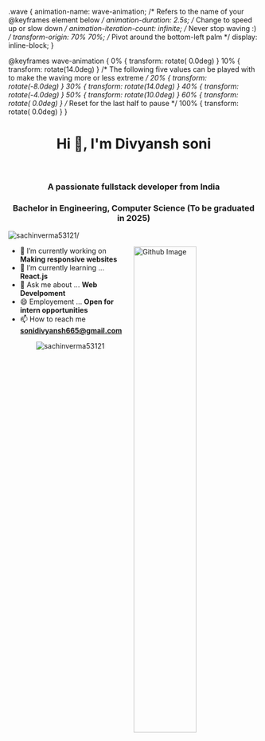 
.wave {
  animation-name: wave-animation;  /* Refers to the name of your @keyframes element below */
  animation-duration: 2.5s;        /* Change to speed up or slow down */
  animation-iteration-count: infinite;  /* Never stop waving :) */
  transform-origin: 70% 70%;       /* Pivot around the bottom-left palm */
  display: inline-block;
}

@keyframes wave-animation {
    0% { transform: rotate( 0.0deg) }
   10% { transform: rotate(14.0deg) }  /* The following five values can be played with to make the waving more or less extreme */
   20% { transform: rotate(-8.0deg) }
   30% { transform: rotate(14.0deg) }
   40% { transform: rotate(-4.0deg) }
   50% { transform: rotate(10.0deg) }
   60% { transform: rotate( 0.0deg) }  /* Reset for the last half to pause */
  100% { transform: rotate( 0.0deg) }
}



<h1 align="center">Hi <span class="wave">👋</span>, I'm Divyansh soni</h1>
 <p align="center"><br/>
  
  
 
</p>

<h3 align="center">A passionate fullstack developer from India</h3>
<h3 align="center">Bachelor in Engineering, Computer Science (To be graduated in 2025)</h3>
<p align="left"> <img src=https://komarev.com/ghpvc/?username=divyansh-soni1 alt=sachinverma53121/></p>


<img width="50%" align="right" alt="Github Image" src="https://raw.githubusercontent.com/onimur/.github/master/.resources/git-header.svg" />


- 🔭 I’m currently working on **Making responsive websites**
- 🌱 I’m currently learning ... **React.js**
- 💬 Ask me about ... **Web Develpoment**
- 😄 Employement ... **Open for intern opportunities**
- 📫 How to reach me **sonidivyansh665@gmail.com**







<p align="center">
	<img style="margin: auto;" src=https://github-readme-stats.vercel.app/api?username=divyansh-soni1&show_icons=true alt=sachinverma53121 /> 
</p>




